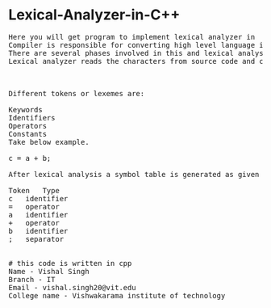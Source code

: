 # Lexical-Analyzer-in-C++

<pre>
Here you will get program to implement lexical analyzer in  C++.
Compiler is responsible for converting high level language in machine language.
There are several phases involved in this and lexical analysis is the first phase.
Lexical analyzer reads the characters from source code and convert it into tokens.



Different tokens or lexemes are:

Keywords
Identifiers
Operators
Constants
Take below example.

c = a + b;

After lexical analysis a symbol table is generated as given below.

Token	Type
c	identifier
=	operator
a	identifier
+	operator
b	identifier
;	separator


# this code is written in cpp
Name - Vishal Singh
Branch - IT
Email - vishal.singh20@vit.edu
College name - Vishwakarama institute of technology
</pre>
